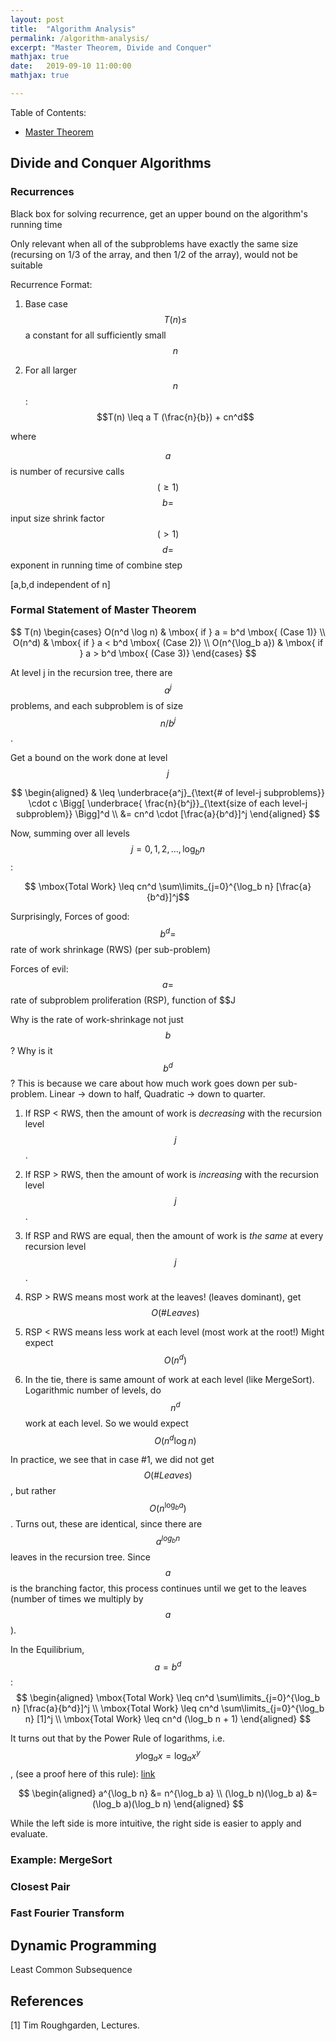 ```yaml
---
layout: post
title:  "Algorithm Analysis"
permalink: /algorithm-analysis/
excerpt: "Master Theorem, Divide and Conquer"
mathjax: true
date:   2019-09-10 11:00:00
mathjax: true

---
```

Table of Contents:
- [Master Theorem](#state-estimation)

<a name='state-estimation'></a>


## Divide and Conquer Algorithms

### Recurrences

Black box for solving recurrence, get an upper bound on the algorithm's running time

Only relevant when all of the subproblems have exactly the same size (recursing on 1/3 of the array, and then 1/2 of the array), would not be suitable

Recurrence Format:
1. Base case $$T(n) \leq$$ a constant for all sufficiently small $$n$$

2. For all larger $$n$$:
$$T(n) \leq a T (\frac{n}{b}) + cn^d$$

where 

$$a$$ is number of recursive calls $$(\geq 1)$$
$$b =$$ input size shrink factor $$(>1)$$
$$d =$$ exponent in running time of combine step

[a,b,d independent of n]

### Formal Statement of Master Theorem

$$
T(n) \begin{cases} O(n^d \log n) & \mbox{ if } a = b^d \mbox{ (Case 1)} \\
O(n^d) & \mbox{ if } a < b^d \mbox{ (Case 2)} \\
O(n^{\log_b a}) & \mbox{ if } a > b^d \mbox{ (Case 3)}
\end{cases}
$$

At level j in the recursion tree, there are $$a^j$$ problems, and each subproblem is of size $$n / b^j$$.

Get a bound on the work done at level $$j$$

$$
\begin{aligned}
& \leq \underbrace{a^j}_{\text{# of level-j subproblems}} \cdot c \Bigg[ \underbrace{ \frac{n}{b^j}}_{\text{size of each level-j subproblem}} \Bigg]^d \\
&= cn^d \cdot [\frac{a}{b^d}]^j
\end{aligned}
$$

Now, summing over all levels $$j=0,1,2,\dots, \log_b n$$:

$$ \mbox{Total Work} \leq cn^d \sum\limits_{j=0}^{\log_b n} [\frac{a}{b^d}]^j$$


Surprisingly, 
Forces of good:
$$b^d = $$ rate of work shrinkage (RWS) (per sub-problem)

Forces of evil:
$$a = $$ rate of subproblem proliferation (RSP), function of $$J

Why is the rate of work-shrinkage not just $$b$$? Why is it $$b^d$$? This is because we care about how much work goes down per sub-problem. Linear -> down to half, Quadratic -> down to quarter.

1. If RSP < RWS, then the amount of work is *decreasing* with the recursion level $$j$$.
2. If RSP > RWS, then the amount of work is *increasing* with the recursion level $$j$$.
3. If RSP and RWS are equal, then the amount of work is *the same* at every recursion level $$j$$.

1. RSP > RWS means most work at the leaves! (leaves dominant), get $$O(\# Leaves)$$
2. RSP < RWS means less work at each level (most work at the root!) Might expect $$O(n^d)$$
3. In the tie, there is same amount of work at each level (like MergeSort). Logarithmic number of levels, do $$n^d$$ work at each level. So we would expect $$O(n^d \log n)$$

In practice, we see that in case #1, we did not get $$O(\# Leaves)$$, but rather $$O(n^{\log_b a})$$. Turns out, these are identical, since there are $$a^{log_b n}$$ leaves in the recursion tree. Since $$a$$ is the branching factor, this process continues until we get to the leaves (number of times we multiply by $$a$$).


In the Equilibrium, $$a=b^d$$:
$$ 
\begin{aligned}
\mbox{Total Work} \leq cn^d \sum\limits_{j=0}^{\log_b n} [\frac{a}{b^d}]^j \\
\mbox{Total Work} \leq cn^d \sum\limits_{j=0}^{\log_b n} [1]^j \\
\mbox{Total Work} \leq cn^d (\log_b n + 1)
\end{aligned}
$$

It turns out that by the Power Rule of logarithms, i.e. $$ y \log_a x = \log_a x^y $$, (see a proof here of this rule): [link](https://www.khanacademy.org/math/algebra2/x2ec2f6f830c9fb89:logs/x2ec2f6f830c9fb89:log-prop/a/justifying-the-logarithm-properties)



$$
\begin{aligned}
a^{\log_b n} &= n^{\log_b a} \\
(\log_b n)(\log_b a) &= (\log_b a)(\log_b n)
\end{aligned}
$$

While the left side is more intuitive, the right side is easier to apply and evaluate.

### Example: MergeSort




### Closest Pair


### Fast Fourier Transform



## Dynamic Programming

Least Common Subsequence


## References

[1] Tim Roughgarden, Lectures.

